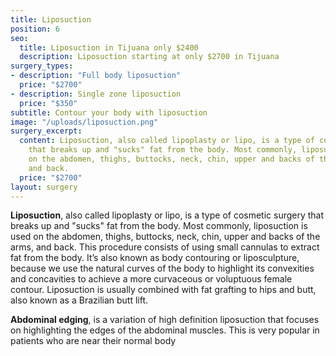 ```yaml
---
title: Liposuction
position: 6
seo:
  title: Liposuction in Tijuana only $2400
  description: Liposuction starting at only $2700 in Tijuana
surgery_types:
- description: "​Full body liposuction"
  price: "$2700"
- description: Single zone liposuction
  price: "$350​"
subtitle: Contour your body with liposuction
image: "/uploads/liposuction.png"
surgery_excerpt:
  content: Liposuction, also called lipoplasty or lipo, is a type of cosmetic surgery
    that breaks up and "sucks" fat from the body. Most commonly, liposuction is used
    on the abdomen, thighs, buttocks, neck, chin, upper and backs of the arms, calves,
    and back.
  price: "$2700"
layout: surgery
---
```


**Liposuction**, also called lipoplasty or lipo, is a type of cosmetic surgery that breaks up and "sucks" fat from the body. Most commonly, liposuction is used on the abdomen, thighs, buttocks, neck, chin, upper and backs of the arms, and back. This procedure consists of using small cannulas to extract fat from the body. It’s also known as body contouring or liposculpture, because we use the natural curves of the body to highlight its convexities and concavities to achieve a more curvaceous or voluptuous female contour. Liposuction is usually combined with fat grafting to hips and butt, also known as a Brazilian butt lift.

**Abdominal edging**, is a variation of high definition liposuction that focuses on highlighting the edges of the abdominal muscles. This is very popular in patients who are near their normal body

